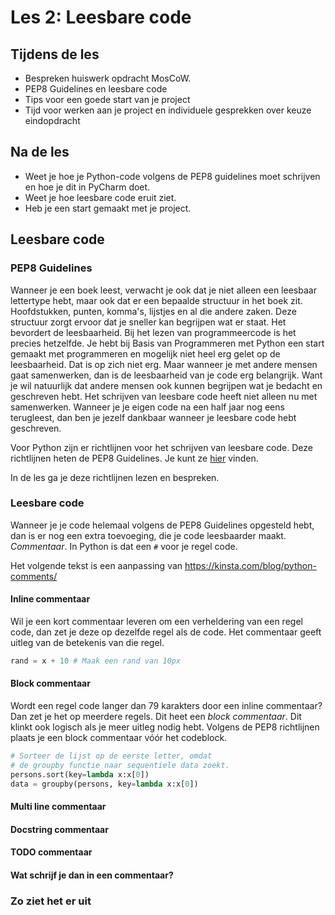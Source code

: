 # Les 2: Leesbare code

## Tijdens de les

- Bespreken huiswerk opdracht MosCoW.
- PEP8 Guidelines en leesbare code
- Tips voor een goede start van je project
- Tijd voor werken aan je project en individuele gesprekken over keuze eindopdracht

## Na de les

- Weet je hoe je Python-code volgens de PEP8 guidelines moet schrijven en hoe je dit in PyCharm doet.
- Weet je hoe leesbare code eruit ziet.
- Heb je een start gemaakt met je project.

## Leesbare code

### PEP8 Guidelines

Wanneer je een boek leest, verwacht je ook dat je niet alleen een leesbaar lettertype hebt, maar ook dat er een bepaalde structuur in het boek zit. Hoofdstukken, punten, komma's, lijstjes en al die andere zaken. Deze structuur zorgt ervoor dat je sneller kan begrijpen wat er staat. Het bevordert de leesbaarheid. Bij het lezen van programmeercode is het precies hetzelfde. Je hebt bij Basis van Programmeren met Python een start gemaakt met programmeren en mogelijk niet heel erg gelet op de leesbaarheid. Dat is op zich niet erg. Maar wanneer je met andere mensen gaat samenwerken, dan is de leesbaarheid van je code erg belangrijk. Want je wil natuurlijk dat andere mensen ook kunnen begrijpen wat je bedacht en geschreven hebt. Het schrijven van leesbare code heeft niet alleen nu met samenwerken. Wanneer je je eigen code na een half jaar nog eens terugleest, dan ben je jezelf dankbaar wanneer je leesbare code hebt geschreven.

Voor Python zijn er richtlijnen voor het schrijven van leesbare code. Deze richtlijnen heten de PEP8 Guidelines. Je kunt ze [hier](https://peps.python.org/pep-0008/) vinden.

In de les ga je deze richtlijnen lezen en bespreken.

### Leesbare code

Wanneer je je code helemaal volgens de PEP8 Guidelines opgesteld hebt, dan is er nog een extra toevoeging, die je code leesbaarder maakt. *Commentaar*. In Python is dat een `#` voor je regel code.

Het volgende tekst is een aanpassing van https://kinsta.com/blog/python-comments/

#### Inline commentaar

Wil je een kort commentaar leveren om een verheldering van een regel code, dan zet je deze op dezelfde regel als de code. Het commentaar geeft uitleg van de betekenis van die regel.

```python
rand = x + 10 # Maak een rand van 10px
```

#### Block commentaar

Wordt een regel code langer dan 79 karakters door een inline commentaar? Dan zet je het op meerdere regels. Dit heet een *block commentaar*. Dit klinkt ook logisch als je meer uitleg nodig hebt. Volgens de PEP8 richtlijnen plaats je een block commentaar vóór het codeblock.

```python
# Sorteer de lijst op de eerste letter, omdat 
# de groupby functie naar sequentiele data zoekt.
persons.sort(key=lambda x:x[0])
data = groupby(persons, key=lambda x:x[0])
```

#### Multi line commentaar

#### Docstring commentaar

#### TODO commentaar

#### Wat schrijf je dan in een commentaar?

### Zo ziet het er uit
